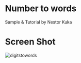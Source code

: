 Number to words
===============

Sample & Tutorial by Nestor Kuka

# Screen Shot

![digitstowords](https://raw.githubusercontent.com/ring-lang/ring/master/samples/General/NumberToWords/number2words.png)


